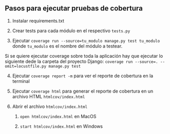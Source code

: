 ## Pasos para ejecutar pruebas de cobertura

1. Instalar requirements.txt
   
2. Crear tests para cada módulo en el respectivo `tests.py`
   
3. Ejecutar `coverage run --source=tu_modulo manage.py test tu_modulo` donde `tu_modulo` es el nombre del módulo a testear. 

Si se quiere ejecutar coverage sobre toda la aplicación hay que ejecutar lo siguiente dede la carpeta del proyecto Django: 
 `coverage run --source=. --omit=locustfile.py manage.py test`

4. Ejecutar `coverage report -m` para ver el reporte de cobertura en la terminal
   
5. Ejecutar `coverage html` para generar el reporte de cobertura en un archivo HTML `htmlcov/index.html`

6. Abrir el archivo `htmlcov/index.html`
   
   1. `open htmlcov/index.html` en MacOS
   
   2. `start htmlcov/index.html` en Windows
